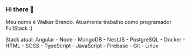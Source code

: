 ### Hi there 👋

Meu nome é Walker Brendo.
Atuamente trabalho como programador FullStack :)

Stack atual: Angular - Node - MongoDB - NestJS - PostgreSQL - Docker - HTML - SCSS - TypeScript - JavaScript - Firebase - Git - Linux
